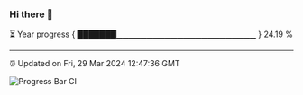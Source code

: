 ### Hi there 👋

⏳ Year progress { ███████▁▁▁▁▁▁▁▁▁▁▁▁▁▁▁▁▁▁▁▁▁▁▁ } 24.19 %

---

⏰ Updated on Fri, 29 Mar 2024 12:47:36 GMT

![Progress Bar CI](https://github.com/IshwaranRudhara/GIT-ACTION/workflows/Progress%20Bar%20CI/badge.svg)

